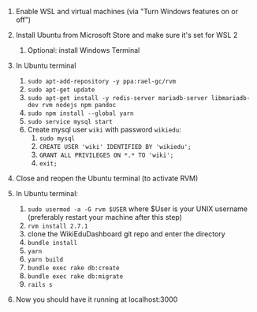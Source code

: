 1. Enable WSL and virtual machines (via "Turn Windows features on or off")
2. Install Ubuntu from Microsoft Store and make sure it's set for WSL 2
   1. Optional: install Windows Terminal

3. In Ubuntu terminal
   1. `sudo apt-add-repository -y ppa:rael-gc/rvm`
   2. `sudo apt-get update`
   3. `sudo apt-get install -y redis-server mariadb-server libmariadb-dev rvm nodejs npm pandoc`
   4. `sudo npm install --global yarn`
   5. `sudo service mysql start`
   6. Create mysql user `wiki` with password `wikiedu`:
      1. `sudo mysql`
      2. `CREATE USER 'wiki' IDENTIFIED BY 'wikiedu';`
      3. `GRANT ALL PRIVILEGES ON *.* TO 'wiki';`
      4. `exit;`
4. Close and reopen the Ubuntu terminal (to activate RVM)
5. In Ubuntu terminal:
   1. `sudo usermod -a -G rvm $USER` where $User is your UNIX username (preferably restart your machine after this step)
   2. `rvm install 2.7.1`
   3.  clone the WikiEduDashboard git repo and enter the directory
   4. `bundle install`
   5. `yarn`
   6. `yarn build`
   7. `bundle exec rake db:create`
   8. `bundle exec rake db:migrate`
   9. `rails s`

6. Now you should have it running at localhost:3000

